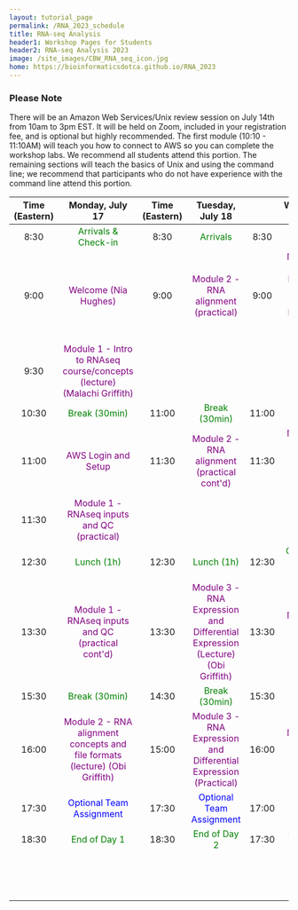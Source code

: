 ```yaml
---
layout: tutorial_page
permalink: /RNA_2023_schedule
title: RNA-seq Analysis
header1: Workshop Pages for Students
header2: RNA-seq Analysis 2023
image: /site_images/CBW_RNA_seq_icon.jpg
home: https://bioinformaticsdotca.github.io/RNA_2023
---
```


### Please Note
There will be an Amazon Web Services/Unix review session on July 14th from 10am to 3pm EST. It will be held on Zoom, included in your registration fee, and is optional but highly recommended. The first module (10:10 - 11:10AM) will teach you how to connect to AWS so you can complete the workshop labs. We recommend all students attend this portion. The remaining sections will teach the basics of Unix and using the command line; we recommend that participants who do not have experience with the command line attend this portion.

| Time (Eastern) |                                             Monday, July 17                                             | Time (Eastern) |                                              Tuesday, July 18                                              |       |                                          Wednesday, July 19                                          |
| :------------: | :-----------------------------------------------------------------------------------------------------: | :------------: | :--------------------------------------------------------------------------------------------------------: | :---: | :--------------------------------------------------------------------------------------------------: |
|      8:30      |                             <font color="green">Arrivals & Check-in</font>                              |      8:30      |                                    <font color="green">Arrivals</font>                                     | 8:30  |                                 <font color="green">Arrivals</font>                                  |
|      9:00      |                            <font color="purple">Welcome (Nia Hughes)</font>                             |      9:00      |                      <font color="purple">Module 2 - RNA alignment (practical)</font>                      | 9:00  | <font color="purple">Module 3 - RNA Expression and Differential Expression (Practical cont'd)</font> |
|      9:30      |      <font color="purple">Module 1 - Intro to RNAseq course/concepts (lecture) (Malachi Griffith)       |                |                                                                                                            |       |                                                                                                      |
|     10:30      |                                <font color="green">Break (30min)</font>                                 |     11:00      |                                  <font color="green">Break (30min)</font>                                  | 11:00 |                               <font color="green">Break (30min)</font>                               |
|     11:00      |                             <font color="purple">AWS Login and Setup</font>                             |     11:30      |                  <font color="purple">Module 2 - RNA alignment (practical cont'd)</font>                   | 11:30 |         <font color="purple">Module 4 - Pathway Analysis (Lecture) (Malachi Griffith)</font>         |
|     11:30      |                 <font color="purple">Module 1 - RNAseq inputs and QC (practical)</font>                 |
|     12:30      |                                  <font color="green">Lunch (1h)</font>                                  |     12:30      |                                   <font color="green">Lunch (1h)</font>                                    | 12:30 |                                <font color="green">Class Photo + Lunch (1h)</font>                                 |
|     13:30      |             <font color="purple">Module 1 - RNAseq inputs and QC (practical cont'd)</font>              |     13:30      | <font color="purple">Module 3 - RNA Expression and Differential Expression (Lecture) (Obi Griffith)</font> | 13:30 |                 <font color="purple">Module 4 - Pathway Analysis (Practical)</font>                  |
|     15:30      |                                <font color="green">Break (30min)</font>                                 |     14:30      |                                  <font color="green">Break (30min)</font>                                  | 15:30 |                               <font color="green">Break (30min)</font>                               |
|     16:00      | <font color="purple">Module 2 - RNA alignment concepts and file formats (lecture) (Obi Griffith)</font> |     15:00      |       <font color="purple">Module 3 - RNA Expression and Differential Expression (Practical)</font>        | 16:00 |                 <font color="purple">Module 4 - Batch Correction (Practical)</font>                  |
|     17:30      |                        <font color="blue">Optional Team Assignment</font>                         |     17:30      |                          <font color="blue">Optional Team Assignment</font>                          | 17:00 |                         <font color="purple">Survey & Closing Remarks</font>                         |
|     18:30      |                                 <font color="green">End of Day 1</font>                                 |     18:30      |                                  <font color="green">End of Day 2</font>                                   | 17:30 |                               <font color="green">End of Day 3</font>                                |
|                |                                                                                                         |                |                                                                                                            |       |                       <font color="blue">Informal Social (Details TBD)</font>                        |










